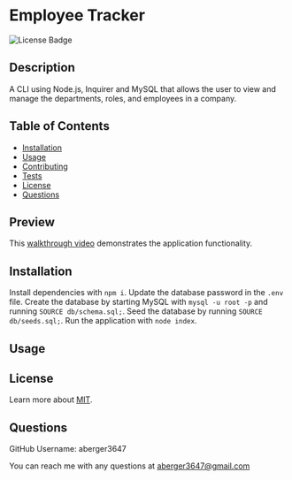 
# Employee Tracker

![License Badge](https://img.shields.io/badge/license-MIT-blue)

## Description
 A CLI using Node.js, Inquirer and MySQL that allows the user to view and manage the departments, roles, and employees in a company.
  
## Table of Contents
- [Installation](#installation)
- [Usage](#usage)
- [Contributing](#contributing)
- [Tests](#test)
- [License](#license)
- [Questions](#questions)

## Preview
This [walkthrough video](https://drive.google.com/file/d/1stdl7lGgsUkzKZMC6NaiZ3yndGf9RLad/view?usp=sharing) demonstrates the application functionality.

## Installation
Install dependencies with `npm i`. Update the database password in the `.env` file. Create the database by starting MySQL with `mysql -u root -p` and running `SOURCE db/schema.sql;`. Seed the database by running `SOURCE db/seeds.sql;`. Run the application with `node index`.

## Usage

## License
Learn more about [MIT](https://choosealicense.com/licenses/mit/).
  
## Questions
GitHub Username: aberger3647

You can reach me with any questions at aberger3647@gmail.com
